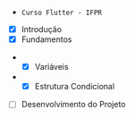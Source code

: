 * `Curso Flutter - IFPR`

- [x] Introdução
- [x] Fundamentos
- - [x] Variáveis
- - [x] Estrutura Condicional
- [ ] Desenvolvimento do Projeto
